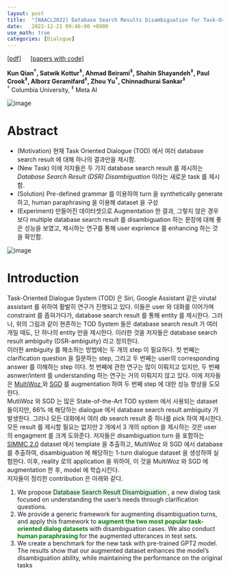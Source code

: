 ```yaml
---
layout: post
title:  "[NAACL2022] Database Search Results Disambiguation for Task-Oriented Dialog Systems"
date:   2022-12-21 09:46:00 +0900
use_math: true
categories: [Dialogue]
---
```

[[pdf]](https://arxiv.org/pdf/2112.08351.pdf) &emsp;
[[papers with code]](https://paperswithcode.com/paper/database-search-results-disambiguation-for)

**Kun Qian<sup>†</sup>, Satwik Kottur<sup>‡</sup>, Ahmad Beirami<sup>‡</sup>, Shahin Shayandeh<sup>‡</sup>, Paul Crook<sup>‡</sup>, Alborz Geramifard<sup>‡</sup>, Zhou Yu<sup>†</sup>, Chinnadhurai Sankar<sup>‡</sup>**
<br><sup>†</sup> Columbia University, <sup>‡</sup> Meta AI  &emsp;

![image](https://user-images.githubusercontent.com/42200027/208795566-2cb970dc-656d-4d30-8652-c272a4a6b43a.png)

# Abstract
- (Motivation) 현재 Task Oriented Dialogue (TOD) 에서 여러 database search result 에 대해 하나의 결과만을 제시함.
- (New Task) 이에 저자들은 두 가지 database search result 를 제시하는 *Database Search Result (DSR) Disambiguation* 이라는 새로운 task 를 제시함.
- (Solution) Pre-defined grammar 를 이용하여 turn 을 synthetically generate 하고, human paraphrasing 을 이용해 dataset 을 구성
- (Experiment) 만들어진 데이터셋으로 Augmentation 한 결과, 그렇지 않은 경우보다 multiple database search result 를 disambiguation 하는 문장에 대해 좋은 성능을 보였고, 제시하는 연구를 통해 user exprience 를 enhancing 하는 것을 확인함. 


![image](https://user-images.githubusercontent.com/42200027/208794481-bc134ba5-f10a-44a6-a309-4925d3a79c66.png)

# Introduction
Task-Oriented Dialogue System (TOD) 은 Siri, Google Assistant 같은 virutal assistant 를 위하여 활발히 연구가 진행되고 있다.
이들은 user 와 대화를 이어가며 constraint 를 좁혀가다가, database search result 를 통해 entity 를 제시한다.
그러나, 위의 그림과 같이 현존하는 TOD System 들은 database search result 가 여러 개일 때도, 단 하나의 entity 만을 제시한다.
이러한 것을 저자들은 database search result ambiguity (DSR-ambiguity) 라고 정의한다.
<br>
이러한 ambiguity 를 해소하는 방법에는 두 개의 step 이 필요하다.
첫 번째는 clarification question 을 질문하는 step, 그리고 두 번째는 user의 corresponding answer 를 이해하는 step 이다.
첫 번째에 관한 연구는 많이 이뤄지고 있지만, 두 번째 asnwer/intent 를 understanding 하는 연구는 거의 이뤄지지 않고 있다.
이에 저자들은 [MultiWoz ](https://aclanthology.org/D18-1547/) 와 [SGD](https://arxiv.org/abs/1909.05855) 를 augmentation 하여 두 번째 step 에 대한 성능 향상을 도모한다.
<br>
MutliWoz 와 SGD 는 많은 State-of-the-Art TOD system 에서 사용되는 dataset 들이지만, 66% 에 해당하는 dialogue 에서 database search result ambiguity 가 발생한다.
그러나 모든 대화에서 여러 db search result 중 하나를 pick 하여 제시한다.
모든 result 를 제시할 필요는 없지만 2 개에서 3 개의 option 을 제시하는 것은 user 의 engagment 를 크게 도와준다.
저자들은 disambiguation turn 을 포함하는 [SIMMC 2.0](https://arxiv.org/abs/2104.08667) dataset 에서 template 을 추출하고, MultiWoz 와 SGD 에서 database 를 추출하여, disambiguation 에 해당하는 1-turn dialogue dataset 을 생성하여 실험한다.
이후, reality 로의 application 을 위하여, 이 것을 MultiWoz 와 SGD 에 augmentation 한 후, model 에 학습시킨다.
<br>
저자들이 정리한 contribution 은 아래와 같다.
1. We propose <span style='background-color: #dcffe4'> Database Search Result Disambiguation </span>, a new dialog task focused on understanding the user’s needs through clarification questions.
2. We provide a generic framework for augmenting disambiguation turns, and apply this framework to <span style='color:green;font-weight:bold'> augment the two most popular task-oriented dialog datasets </span> with disambiguation cases. We also conduct <span style='color:green;font-weight:bold'> human paraphrasing </span> for the augmented utterances in test sets.
3. We create a benchmark for the new task with pre-trained GPT2 model. The results show that our augmented dataset enhances the model’s disambiguation ability, while maintaining the performance on the original tasks
